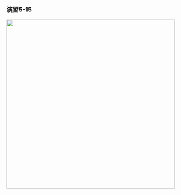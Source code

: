 ### 演習5-15
<img src="https://user-images.githubusercontent.com/48054315/148724669-41266fd5-feb8-48bc-af92-38306ff92721.PNG" width="450px">
